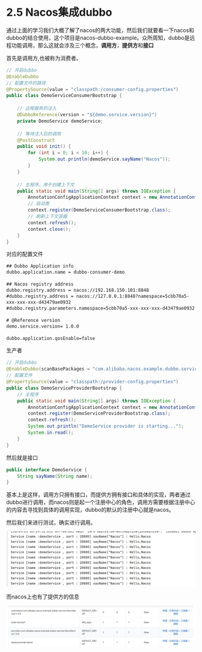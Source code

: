 # 2.5 Nacos集成dubbo

通过上面的学习我们大概了解了nacos的两大功能，然后我们就要看一下nacos和
dubbo的结合使用，这个项目是nacos-dubbo-example。众所周知，dubbo是远程功能调用，那么这就会涉及三个概念，**调用方**，**提供方**和**接口**

首先是调用方,也被称为消费者。

```java
// 开启dubbo
@EnableDubbo
// 配置文件的路径
@PropertySource(value = "classpath:/consumer-config.properties")
public class DemoServiceConsumerBootstrap {
	
    // 远程服务的注入
    @DubboReference(version = "${demo.service.version}")
    private DemoService demoService;
	
    // 等待注入后的调用
    @PostConstruct
    public void init() {
        for (int i = 0; i < 10; i++) {
            System.out.println(demoService.sayName("Nacos"));
        }
    }
	
    // 主程序，用于创建上下文
    public static void main(String[] args) throws IOException {
        AnnotationConfigApplicationContext context = new AnnotationConfigApplicationContext();
        // 启动类
        context.register(DemoServiceConsumerBootstrap.class);
        // 刷新上下文容器
        context.refresh();
        context.close();
    }
}
```

对应的配置文件

```properties
## Dubbo Application info
dubbo.application.name = dubbo-consumer-demo

## Nacos registry address
dubbo.registry.address = nacos://192.168.150.101:8848
#dubbo.registry.address = nacos://127.0.0.1:8848?namespace=5cbb70a5-xxx-xxx-xxx-d43479ae0932
#dubbo.registry.parameters.namespace=5cbb70a5-xxx-xxx-xxx-d43479ae0932

# @Reference version
demo.service.version= 1.0.0

dubbo.application.qosEnable=false
```

生产者

```java
// 开启dubbo
@EnableDubbo(scanBasePackages = "com.alibaba.nacos.example.dubbo.service")
// 配置文件
@PropertySource(value = "classpath:/provider-config.properties")
public class DemoServiceProviderBootstrap {
	// 主程序
    public static void main(String[] args) throws IOException {
        AnnotationConfigApplicationContext context = new AnnotationConfigApplicationContext();
        context.register(DemoServiceProviderBootstrap.class);
        context.refresh();
        System.out.println("DemoService provider is starting...");
        System.in.read();
    }
}
```

然后就是接口

```java
public interface DemoService {
    String sayName(String name);
}
```

基本上是这样，调用方只拥有接口，而提供方拥有接口和具体的实现，两者通过dubbo进行调用，而nacos则是起一个注册中心的角色，调用方需要根据注册中心的内容去寻找到具体的调用实现，dubbo的默认的注册中心就是nacos。

然后我们来进行测试，确实进行调用。

![](../images/20230930152459.png)

而nacos上也有了提供方的信息

![](../images/20230930152602.png)

